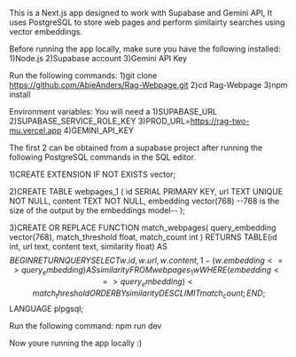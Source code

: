 This is a Next.js app designed to work with Supabase and Gemini API, It uses PostgreSQL to store web pages and perform similairty searches using vector embeddings.

Before running the app locally, make sure you have the following installed: 
1)Node.js 
2)Supabase account 
3)Gemini API Key

Run the following commands: 
1)git clone https://github.com/AbieAnders/Rag-Webpage.git 
2)cd Rag-Webpage 
3)npm install

Environment variables: You will need a 
1)SUPABASE_URL
2)SUPABASE_SERVICE_ROLE_KEY
3)PROD_URL=https://rag-two-mu.vercel.app
4)GEMINI_API_KEY

The first 2 can be obtained from a supabase project after running the following PostgreSQL commands in the SQL editor.

1)CREATE EXTENSION IF NOT EXISTS vector;

2)CREATE TABLE webpages_1 ( id SERIAL PRIMARY KEY, url TEXT UNIQUE NOT NULL, content TEXT NOT NULL, embedding vector(768) --768 is the size of the output by the embeddings model-- );

3)CREATE OR REPLACE FUNCTION match_webpages( query_embedding vector(768), match_threshold float, match_count int ) RETURNS TABLE(id int, url text, content text, similarity float) AS $$ BEGIN RETURN QUERY SELECT w.id, w.url, w.content, 1 - (w.embedding <=> query_embedding) AS similarity FROM webpages_1 w WHERE (embedding <=> query_embedding) < match_threshold ORDER BY similarity DESC LIMIT match_count; END; $$ LANGUAGE plpgsql;

Run the following command: npm run dev

Now youre running the app locally :)
